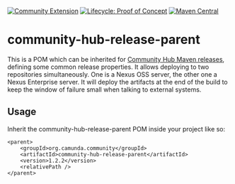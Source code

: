 [![Community Extension](https://img.shields.io/badge/Community%20Extension-An%20open%20source%20community%20maintained%20project-FF4700)](https://github.com/camunda-community-hub/community) [![Lifecycle: Proof of Concept](https://img.shields.io/badge/Lifecycle-Proof%20of%20Concept-blueviolet)](https://github.com/Camunda-Community-Hub/community/blob/main/extension-lifecycle.md#proof-of-concept-) [![Maven Central](https://maven-badges.herokuapp.com/maven-central/org.camunda.community/community-hub-release-parent/badge.svg)](https://maven-badges.herokuapp.com/maven-central/org.camunda.community/community-hub-release-parent)

community-hub-release-parent
======================

This is a POM which can be inherited for [Community Hub Maven releases](https://github.com/camunda-community-hub/community-action-maven-release), defining some common release properties. It allows deploying to two repositories simultaneously. One is a Nexus OSS server, the other one a Nexus Enterprise server.
It will deploy the artifacts at the end of the build to keep the window of failure small when talking to external systems.

Usage
-----

Inherit the community-hub-release-parent POM inside your project like so:  

```
<parent>
    <groupId>org.camunda.community</groupId>
    <artifactId>community-hub-release-parent</artifactId>
    <version>1.2.2</version>    
    <relativePath />
</parent>  
```
